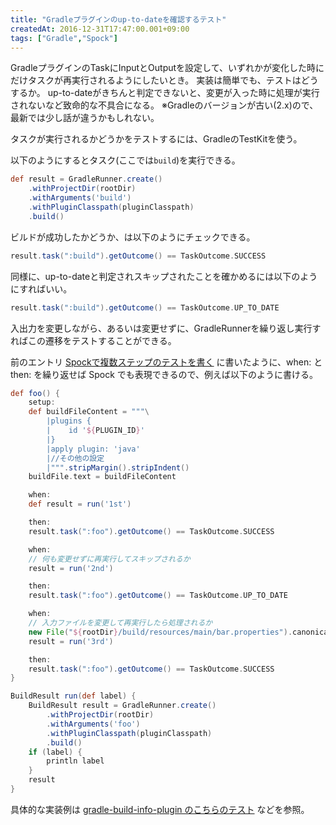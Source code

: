 ```yaml
---
title: "Gradleプラグインのup-to-dateを確認するテスト"
createdAt: 2016-12-31T17:47:00.001+09:00
tags: ["Gradle","Spock"]
---
```

GradleプラグインのTaskにInputとOutputを設定して、いずれかが変化した時にだけタスクが再実行されるようにしたいとき。
実装は簡単でも、テストはどうするか。
up-to-dateがきちんと判定できないと、変更が入った時に処理が実行されないなど致命的な不具合になる。
※Gradleのバージョンが古い(2.x)ので、最新では少し話が違うかもしれない。
<!--more-->

タスクが実行されるかどうかをテストするには、GradleのTestKitを使う。

以下のようにするとタスク(ここでは`build`)を実行できる。

```groovy
def result = GradleRunner.create()
    .withProjectDir(rootDir)
    .withArguments('build')
    .withPluginClasspath(pluginClasspath)
    .build()
```

ビルドが成功したかどうか、は以下のようにチェックできる。

```groovy
result.task(":build").getOutcome() == TaskOutcome.SUCCESS
```

同様に、up-to-dateと判定されスキップされたことを確かめるには以下のようにすればいい。

```groovy
result.task(":build").getOutcome() == TaskOutcome.UP_TO_DATE
```

入出力を変更しながら、あるいは変更せずに、GradleRunnerを繰り返し実行すればこの遷移をテストすることができる。

前のエントリ [Spockで複数ステップのテストを書く](/ja/post/2016/12/spock/) に書いたように、when: と then: を繰り返せば Spock でも表現できるので、例えば以下のように書ける。

```groovy
def foo() {
    setup:
    def buildFileContent = """\
        |plugins {
        |    id '${PLUGIN_ID}'
        |}
        |apply plugin: 'java'
        |//その他の設定
        |""".stripMargin().stripIndent()
    buildFile.text = buildFileContent

    when:
    def result = run('1st')

    then:
    result.task(":foo").getOutcome() == TaskOutcome.SUCCESS

    when:
    // 何も変更せずに再実行してスキップされるか
    result = run('2nd')

    then:
    result.task(":foo").getOutcome() == TaskOutcome.UP_TO_DATE

    when:
    // 入力ファイルを変更して再実行したら処理されるか
    new File("${rootDir}/build/resources/main/bar.properties").canonicalFile.text += "\ntest"
    result = run('3rd')

    then:
    result.task(":foo").getOutcome() == TaskOutcome.SUCCESS
}

BuildResult run(def label) {
    BuildResult result = GradleRunner.create()
        .withProjectDir(rootDir)
        .withArguments('foo')
        .withPluginClasspath(pluginClasspath)
        .build()
    if (label) {
        println label
    }
    result
}
```

具体的な実装例は [gradle-build-info-plugin のこちらのテスト](https://github.com/ksoichiro/gradle-build-info-plugin/blob/master/src/test/groovy/com/github/ksoichiro/build/info/FunctionalSpec.groovy) などを参照。
